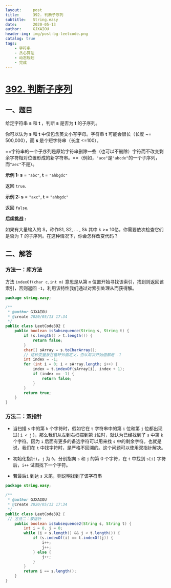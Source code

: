 ```yaml
---
layout:     post
title:      392. 判断子序列
subtitle:   String.easy
date:       2020-05-13
author:     GJXAIOU
header-img: img/post-bg-leetcode.png
catalog: true
tags:
    - 字符串
	- 贪心算法
    - 动态规划
	- 完成
---
```




# [392. 判断子序列](https://leetcode-cn.com/problems/is-subsequence/)

## 一、题目

给定字符串 **s** 和 **t** ，判断 **s** 是否为 **t** 的子序列。

你可以认为 **s** 和 **t** 中仅包含英文小写字母。字符串 **t** 可能会很长（长度 ~= 500,000），而 **s** 是个短字符串（长度 <=100）。

==字符串的一个子序列是原始字符串删除一些（也可以不删除）字符而不改变剩余字符相对位置形成的新字符串。==（例如，`"ace"`是`"abcde"`的一个子序列，而`"aec"`不是）。

**示例 1:**
**s** = `"abc"`, **t** = `"ahbgdc"`

返回 `true`.

**示例 2:**
**s** = `"axc"`, **t** = `"ahbgdc"`

返回 `false`.

**后续挑战** **:**

如果有大量输入的 S，称作S1, S2, ... , Sk 其中 k >= 10亿，你需要依次检查它们是否为 T 的子序列。在这种情况下，你会怎样改变代码？

## 二、解答

### 方法一：库方法

方法 `indexOf(char c,int m)` 意思是从第 `m` 位置开始寻找该索引，找到则返回该索引，否则返回 `-1`，利用该特性我们通过对索引处理从而获得解。

```java
package string.easy;

/**
 * @author GJXAIOU
 * @create 2020/05/13 17:34
 */
public class LeetCode392 {
    public boolean isSubsequence(String s, String t) {
        if (s.length() > t.length()) {
            return false;
        }
        char[] sArray = s.toCharArray();
        // 这种变量放在循环外面定义，否认每次开始值都是 -1
        int index = -1;
        for (int i = 0; i < sArray.length; i++) {
            index = t.indexOf(sArray[i], index + 1);
            if (index == -1) {
                return false;
            }
        }
        return true;
    }
}
```

### 方法二：双指针

- 当扫描 `s` 中的第 `k`  个字符时，假如它在 `t` 字符串中的第 `i` 位和第 `j` 位都出现过( `i < j` )，那么我们从左到右扫描到第 `i`位时，就认为已经找到了 `s` 中第 `k` 个字符。因为 `i` 后面有更多的备选字符可以用来找 `s` 中的剩余字符。也就是说，我们在 `t` 中找字符时，是严格不回溯的。这个问题可以使用双指针解决。

- 初始化指针`i`，`j` 为 `0`，分别指向 `s` 和 `j` 的第 0 个字符，在 `t` 中找到 `s[i]` 字符后，`i++` 试图找下一个字符。

- 若最后`i` 到达 `s` 末尾，则说明找到了该字符串

```java
package string.easy;

/**
 * @author GJXAIOU
 * @create 2020/05/13 17:34
 */
public class LeetCode392 {
 // 方法二：双指针
    public boolean isSubsequence2(String s, String t) {
        int i = 0, j = 0;
        while (i < s.length() && j < t.length()) {
            if (s.indexOf(i) == t.indexOf(j)) {
                i++;
                j++;
            } else {
                j++;
            }
        }
        return i == s.length();
    }
}
```

